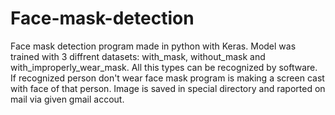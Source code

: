# Face-mask-detection

Face mask detection program made in python with Keras. Model was trained with 3 diffrent datasets: with_mask, without_mask and with_improperly_wear_mask. All this types can be recognized by software. If recognized person don't wear face mask program is making a screen cast with face of that person. Image is saved in special directory and raported on mail via given gmail accout.
